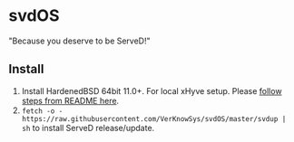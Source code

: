 svdOS
=========

"Because you deserve to be ServeD!"


## Install
1. Install HardenedBSD 64bit 11.0+. For local xHyve setup. Please [follow steps from README here](https://github.com/VerKnowSys/xhyve).
2. `fetch -o - https://raw.githubusercontent.com/VerKnowSys/svdOS/master/svdup | sh` to install ServeD release/update.

